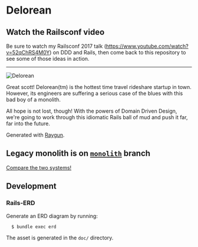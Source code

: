 # Delorean

## Watch the Railsconf video

Be sure to watch my Railsconf 2017 talk (https://www.youtube.com/watch?v=52qChRS4M0Y) on DDD and Rails, then come back to this repository to see some of those ideas in action.

---

![Delorean](http://i.giphy.com/ZbErMnK1VShsQ.gif)

Great scott! Delorean(tm) is the hottest time travel rideshare startup in
town. However, its engineers are suffering a serious case of the
blues with this bad boy of a monolith.

All hope is not lost, though! With the powers of Domain Driven
Design, we're going to work through this idiomatic Rails ball of mud and
push it far, far into the future.

Generated with [Raygun](https://github.com/carbonfive/raygun).

## Legacy monolith is on [`monolith`](https://github.com/andrewhao/delorean/tree/monolith) branch

[Compare the two systems!](https://github.com/andrewhao/delorean/compare/monolith...master)

## Development

### Rails-ERD

Generate an ERD diagram by running:

      $ bundle exec erd

The asset is generated in the `doc/` directory.
